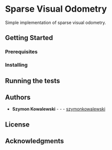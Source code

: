 # Sparse Visual Odometry

Simple implementation of sparse visual odometry.

## Getting Started

### Prerequisites

### Installing

## Running the tests

## Authors

* **Szymon Kowalewski** - *-* - [szymonkowalewski](https://github.com/szymonkowalewski)

## License

## Acknowledgments